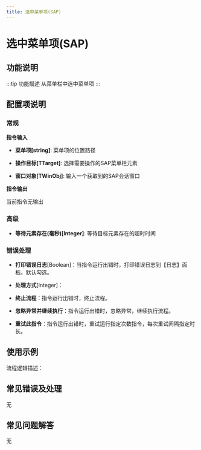 ```yaml
---
title: 选中菜单项(SAP)
---
```


# 选中菜单项(SAP)

## 功能说明

:::tip 功能描述
从菜单栏中选中菜单项
:::

## 配置项说明

### 常规

**指令输入**

- **菜单项[string]**: 菜单项的位置路径

- **操作目标[TTarget]**: 选择需要操作的SAP菜单栏元素

- **窗口对象[TWinObj]**: 输入一个获取到的SAP会话窗口


**指令输出**

当前指令无输出

### 高级

- **等待元素存在(毫秒)[Integer]**: 等待目标元素存在的超时时间

### 错误处理

- **打印错误日志**[Boolean]：当指令运行出错时，打印错误日志到【日志】面板。默认勾选。

- **处理方式**[Integer]：

 - **终止流程**：指令运行出错时，终止流程。

 - **忽略异常并继续执行**：指令运行出错时，忽略异常，继续执行流程。

 - **重试此指令**：指令运行出错时，重试运行指定次数指令，每次重试间隔指定时长。

## 使用示例

流程逻辑描述：

## 常见错误及处理

无

## 常见问题解答

无


